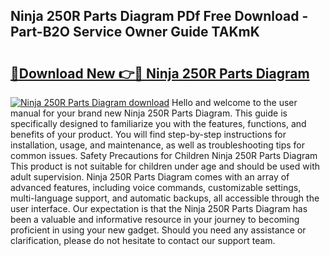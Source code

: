 ## Ninja 250R Parts Diagram PDf Free Download - Part-B2O Service Owner Guide TAKmK

# <h2><a href="http://dfl6x4.blite.top/?on=Ninja+250R+Parts+Diagram">🔗Download New 👉🔴 Ninja 250R Parts Diagram</a></h2>

[![Ninja 250R Parts Diagram download](https://i.imgur.com/lujVjoI.png)](http://dfl6x4.blite.top/?on=Ninja+250R+Parts+Diagram)
Hello and welcome to the user manual for your brand new Ninja 250R Parts Diagram. This guide is specifically designed to familiarize you with the features, functions, and benefits of your product. You will find step-by-step instructions for installation, usage, and maintenance, as well as troubleshooting tips for common issues. Safety Precautions for Children Ninja 250R Parts Diagram This product is not suitable for children under age and should be used with adult supervision. Ninja 250R Parts Diagram comes with an array of advanced features, including voice commands, customizable settings, multi-language support, and automatic backups, all accessible through the user interface. Our expectation is that the Ninja 250R Parts Diagram has been a valuable and informative resource in your journey to becoming proficient in using your new gadget. Should you need any assistance or clarification, please do not hesitate to contact our support team.
